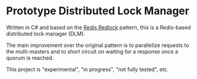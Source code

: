 # Prototype Distributed Lock Manager

Written in C# and based on the [Redis Redlock](https://redis.com/redis-best-practices/communication-patterns/redlock/) pattern, 
this is a Redis-based distributed lock manager (DLM).

The main improvement over the original pattern is to parallelize requests to the multi-masters and to short circuit on waiting 
for a response once a quorum is reached.

This project is "experimental", "in progress", "not fully tested", etc.
